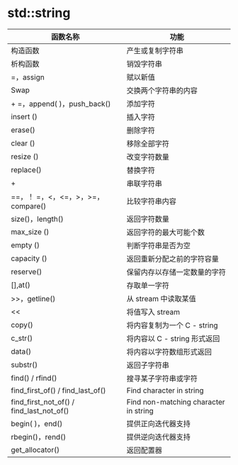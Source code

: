 # std::string

| 函数名称                                  | 功能                                  |
| ----------------------------------------- | ------------------------------------- |
| 构造函数                                  | 产生或复制字符串                      |
| 析构函数                                  | 销毁字符串                            |
| =，assign                                 | 赋以新值                              |
| Swap                                      | 交换两个字符串的内容                  |
| + =，append( )，push_back()               | 添加字符                              |
| insert ()                                 | 插入字符                              |
| erase()                                   | 删除字符                              |
| clear ()                                  | 移除全部字符                          |
| resize ()                                 | 改变字符数量                          |
| replace()                                 | 替换字符                              |
| +                                         | 串联字符串                            |
| ==，！ =，<，<=，>，>=，compare()         | 比较字符串内容                        |
| size()，length()                          | 返回字符数量                          |
| max_size ()                               | 返回字符的最大可能个数                |
| empty ()                                  | 判断字符串是否为空                    |
| capacity ()                               | 返回重新分配之前的字符容量            |
| reserve()                                 | 保留内存以存储一定数量的字符          |
| [],at()                                   | 存取单一字符                          |
| >>，getline()                             | 从 stream 中读取某值                  |
| <<                                        | 将值写入 stream                       |
| copy()                                    | 将内容复制为一个 C - string           |
| c_str()                                   | 将内容以 C - string 形式返回          |
| data()                                    | 将内容以字符数组形式返回              |
| substr()                                  | 返回子字符串                          |
| find() / rfind()                          | 搜寻某子字符串或字符                  |
| find_first_of() /  find_last_of()         | Find character in string              |
| find_first_not_of() /  find_last_not_of() | Find non-matching character in string |
| begin( )，end()                           | 提供正向迭代器支持                    |
| rbegin()，rend()                          | 提供逆向迭代器支持                    |
| get_allocator()                           | 返回配置器                            |
